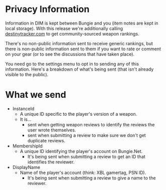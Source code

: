# Privacy Information #

Information in DIM is kept between Bungie and you (item notes are kept in local storage).  With this release we're additionally calling
[destinytracker.com](http://destinytracker.com/) to get community-sourced weapon rankings.

There's no non-public information sent to receive generic rankings, but there is non-public information sent to them if you want to rate or
comment on your gear (or to see the discussions that have taken place).

You need go to the settings menu to opt in to sending any of this information.  Here's a breakdown of what's being sent (that isn't already visible to the public).

# What we send #

* InstanceId
    * A unique ID specific to the player's version of a weapon.
    * It is...
        * sent when getting weapon reviews to identify the reviews the user wrote themselves.
        * sent when submitting a review to make sure we don't get duplicate reviews.
* MembershipId
    * A unique ID identifying the player's account on Bungie.Net.
        * It's being sent when submitting a review to get an ID that identifies the reviewer.
* DisplayName
    * Name of the player's account (think: XBL gamertag, PSN ID).
        * It's being sent when submitting a review to give a name to the reviewer.